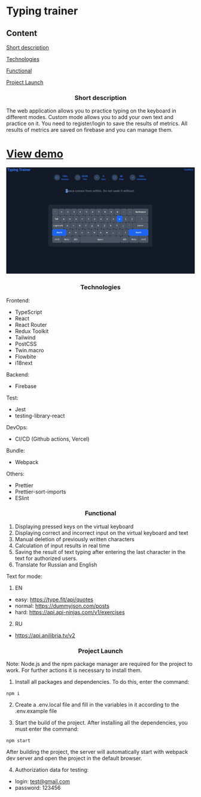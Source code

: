 # Typing trainer
## Content
[Short description](#description)

[Technologies](#theology)

[Functional](#functional)

[Project Launch](#init)




<a name="description"><h3 style="text-align: center">Short description</h3></a>

The web application allows you to practice typing on the keyboard in different modes. Custom mode allows you to add your own text and practice on it. You need to register/login to save the results of metrics. All results of metrics are saved on firebase and you can manage them.

# [View demo](https://typing-trainer-alpha.vercel.app/)
![Example of a typing trainer](https://raw.githubusercontent.com/Ra3d0r/typing-trainer/gif/example.gif)


<a name="theology"><h3 style="text-align: center">Technologies</h3></a>

Frontend:
- TypeScript
- React
- React Router
- Redux Toolkit
- Tailwind
- PostCSS
- Twin.macro
- Flowbite
- i18next

Backend: 
- Firebase

Test:
- Jest
- testing-library-react
  
DevOps:
- CI/CD (Github actions, Vercel)

Bundle:
- Webpack

Others:
- Prettier
- Prettier-sort-imports
- ESlint



<a name="functional" ><h3 style="text-align: center">Functional</h3></a>

1. Displaying pressed keys on the virtual keyboard
2. Displaying correct and incorrect input on the virtual keyboard and text
3. Manual deletion of previously written characters
4. Calculation of input results in real time
5. Saving the result of text typing after entering the last character in the text for authorized users.
6. Translate for Russian and English
 

Text for mode: 
1. EN
- easy: https://type.fit/api/quotes
- normal: https://dummyjson.com/posts
- hard: https://api.api-ninjas.com/v1/exercises
2. RU
- https://api.anilibria.tv/v2


<a name="init" ><h3 style="text-align: center">Project Launch</h3></a>

Note: Node.js and the npm package manager are required for the project to work. For further actions it is necessary to install them.

1. Install all packages and dependencies. To do this, enter the command:

```no-highlight
npm i
```
2. Create a .env.local file and fill in the variables in it according to the .env.example file

3. Start the build of the project. After installing all the dependencies, you must enter the command:

```no-highlight
npm start
```

After building the project, the server will automatically start with webpack dev server and open the project in the default browser.

4. Authorization data for testing:

- login: test@gmail.com
- password: 123456







 





